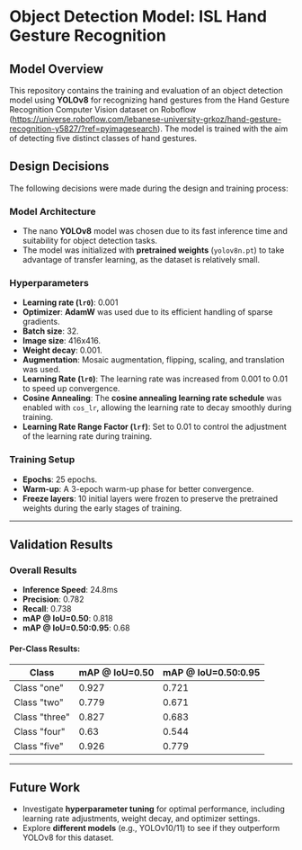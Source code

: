 # Object Detection Model: ISL Hand Gesture Recognition

## Model Overview
This repository contains the training and evaluation of an object detection model using **YOLOv8** for recognizing hand gestures from the Hand Gesture Recognition Computer Vision dataset on Roboflow (https://universe.roboflow.com/lebanese-university-grkoz/hand-gesture-recognition-y5827/?ref=pyimagesearch). The model is trained with the aim of detecting five distinct classes of hand gestures.

## Design Decisions
The following decisions were made during the design and training process:

### Model Architecture
- The nano **YOLOv8** model was chosen due to its fast inference time and suitability for object detection tasks.
- The model was initialized with **pretrained weights** (`yolov8n.pt`) to take advantage of transfer learning, as the dataset is relatively small.

### Hyperparameters
- **Learning rate (`lr0`)**: 0.001 
- **Optimizer**: **AdamW** was used due to its efficient handling of sparse gradients.
- **Batch size**: 32.
- **Image size**: 416x416.
- **Weight decay**: 0.001.
- **Augmentation**: Mosaic augmentation, flipping, scaling, and translation was used.
- **Learning Rate (`lr0`)**: The learning rate was increased from 0.001 to 0.01 to speed up convergence.
- **Cosine Annealing**: The **cosine annealing learning rate schedule** was enabled with `cos_lr`, allowing the learning rate to decay smoothly during training.
- **Learning Rate Range Factor (`lrf`)**: Set to 0.01 to control the adjustment of the learning rate during training.


### Training Setup
- **Epochs**: 25 epochs.
- **Warm-up**: A 3-epoch warm-up phase for better convergence.
- **Freeze layers**: 10 initial layers were frozen to preserve the pretrained weights during the early stages of training.

---

## Validation Results

### Overall Results
- **Inference Speed**: 24.8ms
- **Precision**: 0.782
- **Recall**: 0.738
- **mAP @ IoU=0.50**: 0.818
- **mAP @ IoU=0.50:0.95**: 0.68


#### Per-Class Results:
| Class   | mAP @ IoU=0.50 | mAP @ IoU=0.50:0.95 |
|---------|--------------------|--------------------|
| Class "one" | 0.927 | 0.721 |
| Class "two" | 0.779 | 0.671 |
| Class "three" | 0.827 | 0.683 |
| Class "four" | 0.63 | 0.544 |
| Class "five" | 0.926 | 0.779 |

---

## Future Work
- Investigate **hyperparameter tuning** for optimal performance, including learning rate adjustments, weight decay, and optimizer settings.
- Explore **different models** (e.g., YOLOv10/11) to see if they outperform YOLOv8 for this dataset.


